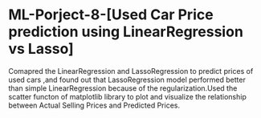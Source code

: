 # ML-Porject-8-[Used Car Price prediction using LinearRegression vs Lasso]
Comapred the LinearRegression and LassoRegression to predict prices of used cars ,and found out that LassoRegression model performed better than simple LinearRegression because of the regularization.Used the scatter functon of matplotlib library to plot and visualize the relationship between Actual Selling Prices and Predicted Prices.
